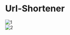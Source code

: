 # Url-Shortener
![1](https://github.com/oguzcanaygun/Url-Shortener/assets/60397230/ab41c50c-8c29-4b7d-b7e3-554d8a1596c8) </br>
![2](https://github.com/oguzcanaygun/Url-Shortener/assets/60397230/e650026f-37b7-4d9d-935c-c68a1ca66ca7)
